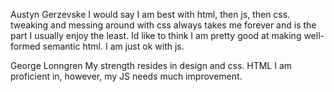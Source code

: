 Austyn Gerzevske
I would say I am best with html, then js, then css. tweaking and messing around with css always takes me forever and is the part I usually enjoy the least. Id like to think I am pretty good at making well-formed semantic html. I am just ok with js.

George Lonngren
My strength resides in design and css. HTML I am proficient in, however, my JS needs much improvement. 
